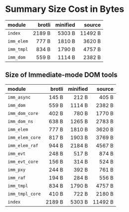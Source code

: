 # Summary Size Cost in Bytes

| module          |   brotli | minified |   source |
|:----------------|---------:|---------:|---------:|
| `index`         |   2189 B |   5303 B |  11492 B |
| `imm_elem`      |    777 B |   1810 B |   3620 B |
| `imm_tmpl`      |    834 B |   1790 B |   4757 B |
| `imm_dom`       |    559 B |   1114 B |   2382 B |


## Size of Immediate-mode DOM tools

| module          |   brotli | minified |   source |
|:----------------|---------:|---------:|---------:|
| `imm_async`     |    145 B |    212 B |    405 B |
| `imm_dom`       |    559 B |   1114 B |   2382 B |
| `imm_dom_core`  |    402 B |    780 B |   1770 B |
| `imm_dom_ns`    |    638 B |   1265 B |   2783 B |
| `imm_elem`      |    777 B |   1810 B |   3620 B |
| `imm_elem_core` |    817 B |   1903 B |   3769 B |
| `imm_elem_raf`  |    944 B |   2184 B |   4567 B |
| `imm_evt`       |    248 B |    517 B |    874 B |
| `imm_evt_core`  |    156 B |    314 B |    524 B |
| `imm_pxy`       |    244 B |    392 B |    761 B |
| `imm_raf`       |    194 B |    284 B |    556 B |
| `imm_tmpl`      |    834 B |   1790 B |   4757 B |
| `imm_tmpl_core` |    410 B |    722 B |   2180 B |
| `index`         |   2189 B |   5303 B |  11492 B |

